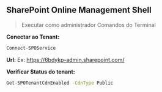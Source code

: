 ## SharePoint Online Management Shell
> Executar como administrador
Comandos do Terminal


**Conectar ao Tenant:**
```bash
Connect-SPOService
```

**Url:**
Ex: https://6bdykp-admin.sharepoint.com/

**Verificar Status do tenant:**
```bash
Get-SPOTenantCdnEnabled -CdnType Public
```